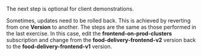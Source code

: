 The next step is optional for client demonstrations. 

Sometimes, updates need to be rolled back. This is achieved by reverting from one **Version** to another. The steps are the same as those performed in the last exercise. In this case, edit the **frontend-on-prod-clusters** subscription and change from the **food-delivery-frontend-v2** version back to the **food-delivery-frontend-v1** version.
